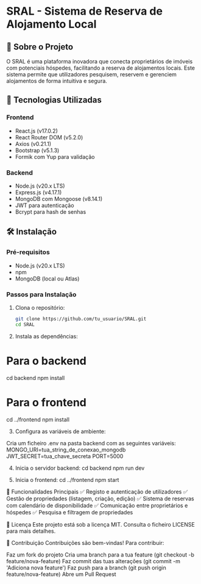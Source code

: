 # SRAL - Sistema de Reserva de Alojamento Local

## 📌 Sobre o Projeto

O SRAL é uma plataforma inovadora que conecta proprietários de imóveis com potenciais hóspedes, facilitando a reserva de alojamentos locais. Este sistema permite que utilizadores pesquisem, reservem e gerenciem alojamentos de forma intuitiva e segura.

## 🚀 Tecnologias Utilizadas

### Frontend
- React.js (v17.0.2)
- React Router DOM (v5.2.0)
- Axios (v0.21.1)
- Bootstrap (v5.1.3)
- Formik com Yup para validação

### Backend
- Node.js (v20.x LTS)
- Express.js (v4.17.1)
- MongoDB com Mongoose (v8.14.1)
- JWT para autenticação
- Bcrypt para hash de senhas

## 🛠️ Instalação

### Pré-requisitos
- Node.js (v20.x LTS)
- npm
- MongoDB (local ou Atlas)

### Passos para Instalação

1. Clona o repositório:
   ```bash
   git clone https://github.com/tu_usuario/SRAL.git
   cd SRAL

2. Instala as dependências:
# Para o backend
 cd backend
 npm install

# Para o frontend
 cd ../frontend
 npm install

3. Configura as variáveis de ambiente:

Cria um ficheiro .env na pasta backend com as seguintes variáveis:
 MONGO_URI=tua_string_de_conexao_mongodb
 JWT_SECRET=tua_chave_secreta
 PORT=5000

4. Inicia o servidor backend:
 cd backend
 npm run dev

5. Inicia o frontend:
 cd ../frontend
 npm start

🎯 Funcionalidades Principais
✅ Registo e autenticação de utilizadores
✅ Gestão de propriedades (listagem, criação, edição)
✅ Sistema de reservas com calendário de disponibilidade
✅ Comunicação entre proprietários e hóspedes
✅ Pesquisa e filtragem de propriedades

📄 Licença
Este projeto está sob a licença MIT. Consulta o ficheiro LICENSE para mais detalhes.

🤝 Contribuição
Contribuições são bem-vindas! Para contribuir:

Faz um fork do projeto
Cria uma branch para a tua feature (git checkout -b feature/nova-feature)
Faz commit das tuas alterações (git commit -m 'Adiciona nova feature')
Faz push para a branch (git push origin feature/nova-feature)
Abre um Pull Request